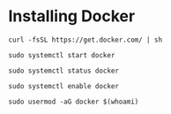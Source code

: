# Installing Docker

```
curl -fsSL https://get.docker.com/ | sh
```

```
sudo systemctl start docker
```

```
sudo systemctl status docker
```

```
sudo systemctl enable docker
```

```
sudo usermod -aG docker $(whoami)
```